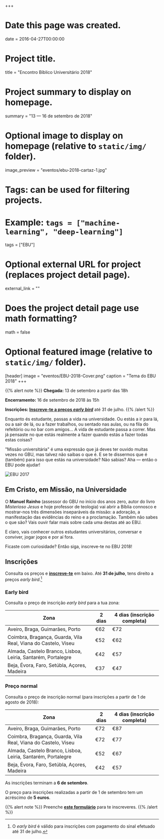 +++
# Date this page was created.
date = 2016-04-27T00:00:00

# Project title.
title = "Encontro Bíblico Universitário 2018"

# Project summary to display on homepage.
summary = "13 — 16 de setembro de 2018"

# Optional image to display on homepage (relative to `static/img/` folder).
image_preview = "eventos/ebu-2018-cartaz-1.jpg"

# Tags: can be used for filtering projects.
# Example: `tags = ["machine-learning", "deep-learning"]`
tags = ["EBU"]

# Optional external URL for project (replaces project detail page).
external_link = ""

# Does the project detail page use math formatting?
math = false

# Optional featured image (relative to `static/img/` folder).
[header]
image = "eventos/EBU-2018-Cover.png"
caption = "Tema do EBU 2018"
+++

{{% alert note %}}
__Chegada:__ 13 de setembro a partir das 18h

__Encerramento:__ 16 de setembro de 2018 às 15h

__Inscrições: [Inscreve-te a preços _early bird_](/project/ebu-2018/#inscrições)__ até 31 de julho.
{{% /alert %}}

Enquanto és estudante, passas a vida na universidade. Ou estás a ir para lá, ou a sair de lá, ou a fazer trabalhos, ou sentado nas aulas, ou na fila do refeitório ou no bar com amigos… A vida de estudante passa a correr. Mas já pensaste no que estás realmente a fazer quando estás a fazer todas estas coisas?

"Missão universitária" é uma expressão que já deves ter ouvido muitas vezes no GBU, mas talvez não saibas o que é. E se te dissermos que é (também) para isso que estás na universidade? Não sabias? Aha — então o EBU pode ajudar!

![EBU 2017](/img/eventos/ebu-2017-grupo.jpg)

## Em Cristo, em Missão, na Universidade

O __Manuel Rainho__ (assessor do GBU no início dos anos zero, autor do livro _Misterioso Jesus_ e hoje professor de teologia) vai abrir a Bíblia connosco e mostrar-nos três dimensões inseparáveis da missão: a adoração, a manifestação das evidências do reino e a proclamação. Também não sabes o que são? Vais ouvir falar mais sobre cada uma destas até ao EBU.

E claro, vais conhecer outros estudantes universitários, conversar e conviver, jogar jogos e por aí fora.

Ficaste com curiosidade? Então siga, inscreve-te no EBU 2018!

## Inscrições

Consulta os preços e [__inscreve-te__][GBU form] em baixo. Até __31 de julho__, tens direito a preços _early bird_.[^1]

### Early bird

Consulta o preço de inscrição _early bird_ para a tua zona:

|Zona|2 dias|4 dias (inscrição completa)|
| ---| --- | --- |
|Aveiro, Braga, Guimarães, Porto|€62|€72|
|Coimbra, Bragança, Guarda, Vila Real, Viana do Castelo, Viseu|€52|€62|
|Almada, Castelo Branco, Lisboa, Leiria, Santarém, Portalegre|€42|€57|
|Beja, Évora, Faro, Setúbla, Açores, Madeira|€37|€47|

### Preço normal

Consulta o preço de inscrição normal (para inscrições a partir de 1 de agosto de 2018):

|Zona|2 dias|4 dias (inscrição completa)|
| ---| --- | --- |
|Aveiro, Braga, Guimarães, Porto|€72|€87|
|Coimbra, Bragança, Guarda, Vila Real, Viana do Castelo, Viseu|€72|€77|
|Almada, Castelo Branco, Lisboa, Leiria, Santarém, Portalegre|€52|€67|
|Beja, Évora, Faro, Setúbla, Açores, Madeira|€42|€57|

As inscrições terminam a __6 de setembro__.

O preço para inscrições realizadas a partir de 1 de setembro tem um acréscimo de __5 euros__.

{{% alert note %}}
Preenche __[este formulário](http://bit.ly/ebu2018)__ para te inscreveres. 
{{% /alert %}}

[^1]: O _early bird_ é válido para inscrições com pagamento do sinal efetuado até 31 de julho. 

[GBU form]:http://bit.ly/ebu2018

